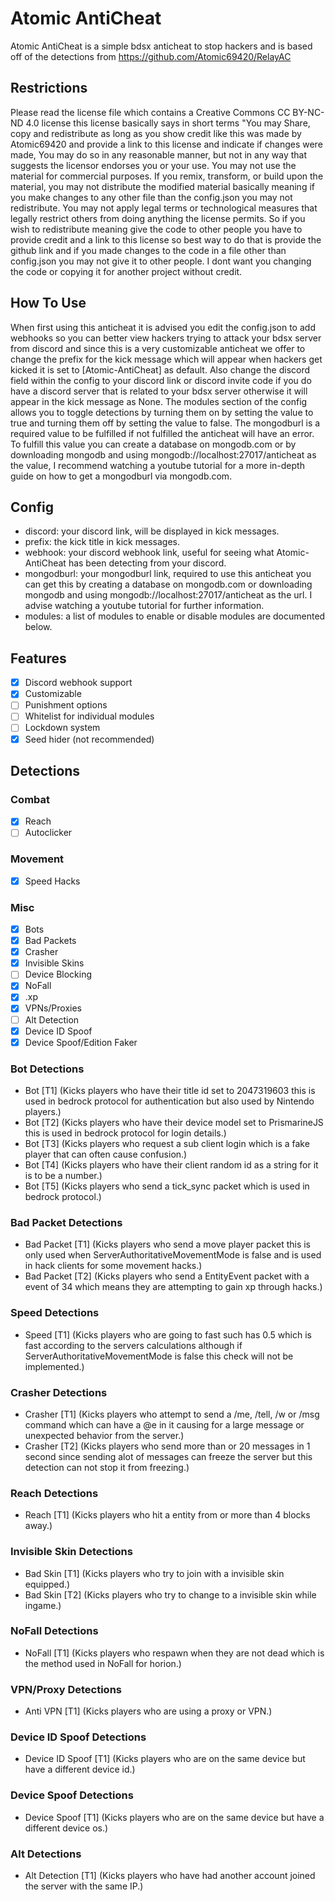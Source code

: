# Atomic AntiCheat
Atomic AntiCheat is a simple bdsx anticheat to stop hackers and is based off of the detections from https://github.com/Atomic69420/RelayAC

## Restrictions
Please read the license file which contains a Creative Commons CC BY-NC-ND 4.0 license this license basically says in short terms "You may Share, copy and redistribute as long as you show credit like this was made by Atomic69420 and provide a link to this license and indicate if changes were made, You may do so in any reasonable manner, but not in any way that suggests the licensor endorses you or your use. You may not use the material for commercial purposes. If you remix, transform, or build upon the material, you may not distribute the modified material basically meaning if you make changes to any other file than the config.json you may not redistribute. You may not apply legal terms or technological measures that legally restrict others from doing anything the license permits. So if you wish to redistribute meaning give the code to other people you have to provide credit and a link to this license so best way to do that is provide the github link and if you made changes to the code in a file other than config.json you may not give it to other people. I dont want you changing the code or copying it for another project without credit.



## How To Use
When first using this anticheat it is advised you edit the config.json to add webhooks so you can better view hackers trying to attack your bdsx server from discord and since this is a very customizable anticheat we offer to change the prefix for the kick message which will appear when hackers get kicked it is set to [Atomic-AntiCheat] as default. Also change the discord field within the config to your discord link or discord invite code if you do have a discord server that is related to your bdsx server otherwise it will appear in the kick message as None. The modules section of the config allows you to toggle detections by turning them on by setting the value to true and turning them off by setting the value to false. The mongodburl is a required value to be fulfilled if not fulfilled the anticheat will have an error. To fulfill this value you can create a database on mongodb.com or by downloading mongodb and using mongodb://localhost:27017/anticheat as the value, I recommend watching a youtube tutorial for a more in-depth guide on how to get a mongodburl via mongodb.com.

## Config
- discord: your discord link, will be displayed in kick messages.
- prefix: the kick title in kick messages.
- webhook: your discord webhook link, useful for seeing what Atomic-AntiCheat has been detecting from your discord.
- mongodburl: your mongodburl link, required to use this anticheat you can get this by creating a database on mongodb.com or downloading mongodb and using mongodb://localhost:27017/anticheat as the url. I advise watching a youtube tutorial for further information.
- modules: a list of modules to enable or disable modules are documented below.
## Features
- [x] Discord webhook support
- [x] Customizable
- [ ] Punishment options
- [ ] Whitelist for individual modules
- [ ] Lockdown system
- [x] Seed hider (not recommended)
## Detections
### Combat
- [x] Reach
- [ ] Autoclicker
### Movement
- [x] Speed Hacks
### Misc
- [x] Bots
- [x] Bad Packets
- [x] Crasher
- [x] Invisible Skins
- [ ] Device Blocking
- [x] NoFall
- [x] .xp
- [x] VPNs/Proxies
- [ ] Alt Detection
- [x] Device ID Spoof
- [x] Device Spoof/Edition Faker
### Bot Detections
- Bot [T1] (Kicks players who have their title id set to 2047319603 this is used in bedrock protocol for authentication but also used by Nintendo players.)
- Bot [T2] (Kicks players who have their device model set to PrismarineJS this is used in bedrock protocol for login details.)
- Bot [T3] (Kicks players who request a sub client login which is a fake player that can often cause confusion.)
- Bot [T4] (Kicks players who have their client random id as a string for it is to be a number.)
- Bot [T5] (Kicks players who send a tick_sync packet which is used in bedrock protocol.)
### Bad Packet Detections
- Bad Packet [T1] (Kicks players who send a move player packet this is only used when ServerAuthoritativeMovementMode is false and is used in hack clients for some movement hacks.)
- Bad Packet [T2] (Kicks players who send a EntityEvent packet with a event of 34 which means they are attempting to gain xp through hacks.)
### Speed Detections
- Speed [T1] (Kicks players who are going to fast such has 0.5 which is fast according to the servers calculations although if ServerAuthoritativeMovementMode is false this check will not be implemented.)
### Crasher Detections
- Crasher [T1] (Kicks players who attempt to send a /me, /tell, /w or /msg command which can have a @e in it causing for a large message or unexpected behavior from the server.)
- Crasher [T2] (Kicks players who send more than or 20 messages in 1 second since sending alot of messages can freeze the server but this detection can not stop it from freezing.)
### Reach Detections
- Reach [T1] (Kicks players who hit a entity from or more than 4 blocks away.)
### Invisible Skin Detections
- Bad Skin [T1] (Kicks players who try to join with a invisible skin equipped.)
- Bad Skin [T2] (Kicks players who try to change to a invisible skin while ingame.)
### NoFall Detections
- NoFall [T1] (Kicks players who respawn when they are not dead which is the method used in NoFall for horion.)
### VPN/Proxy Detections
- Anti VPN [T1] (Kicks players who are using a proxy or VPN.)
### Device ID Spoof Detections
- Device ID Spoof [T1] (Kicks players who are on the same device but have a different device id.)
### Device Spoof Detections
- Device Spoof [T1] (Kicks players who are on the same device but have a different device os.)
### Alt Detections
- Alt Detection [T1] (Kicks players who have had another account joined the server with the same IP.)